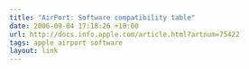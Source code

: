 ```yaml
---
title: "AirPort: Software compatibility table"
date: 2006-09-04 17:18:26 +10:00
url: http://docs.info.apple.com/article.html?artnum=75422
tags: apple airport software
layout: link
---
```

